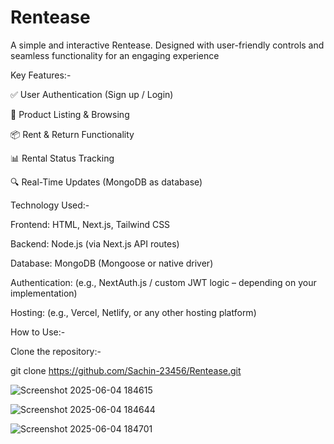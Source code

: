 # Rentease
A simple and interactive Rentease. Designed with user-friendly controls and seamless functionality for an engaging experience

 Key Features:-

 ✅ User Authentication (Sign up / Login)
 

🛒 Product Listing & Browsing


📦 Rent & Return Functionality


📊 Rental Status Tracking


🔍 Real-Time Updates (MongoDB as database)


Technology Used:-

Frontend: HTML, Next.js, Tailwind CSS


Backend: Node.js (via Next.js API routes)


Database: MongoDB (Mongoose or native driver)


Authentication: (e.g., NextAuth.js / custom JWT logic – depending on your implementation)


Hosting: (e.g., Vercel, Netlify, or any other hosting platform)


How to Use:-


Clone the repository:-


git clone   https://github.com/Sachin-23456/Rentease.git


![Screenshot 2025-06-04 184615](https://github.com/user-attachments/assets/c97254c4-5827-471d-bee8-771812ec43ad)




![Screenshot 2025-06-04 184644](https://github.com/user-attachments/assets/5e50598c-3281-4a94-99f5-1ac739a554a7)




 ![Screenshot 2025-06-04 184701](https://github.com/user-attachments/assets/d74d34a8-2892-4bac-9ff3-0f30f1260bcc)
